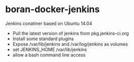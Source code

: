 boran-docker-jenkins
====================

Jenkins conatiner based on Ubuntu 14.04

 * Pull the latest version of jenkins from pkg.jenkins-ci.org
 * Install some standard plugins
 * Expose /var/lib/jenkins and /var/log/jenkins as volumes
 * set JENKINS_HOME /var/lib/jenkins
 * allow a bash command line access

